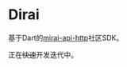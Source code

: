 # Dirai

基于Dart的[mirai-api-http](https://github.com/project-mirai/mirai-api-http)社区SDK。

正在~~快速~~开发迭代中。

[//]: # (<!-- )

[//]: # (This README describes the package. If you publish this package to pub.dev,)

[//]: # (this README's contents appear on the landing page for your package.)

[//]: # ()
[//]: # (For information about how to write a good package README, see the guide for)

[//]: # ([writing package pages]&#40;https://dart.dev/guides/libraries/writing-package-pages&#41;. )

[//]: # ()
[//]: # (For general information about developing packages, see the Dart guide for)

[//]: # ([creating packages]&#40;https://dart.dev/guides/libraries/create-library-packages&#41;)

[//]: # (and the Flutter guide for)

[//]: # ([developing packages and plugins]&#40;https://flutter.dev/developing-packages&#41;. )

[//]: # (-->)

[//]: # ()
[//]: # (TODO: Put a short description of the package here that helps potential users)

[//]: # (know whether this package might be useful for them.)

[//]: # ()
[//]: # (## Features)

[//]: # ()
[//]: # (TODO: List what your package can do. Maybe include images, gifs, or videos.)

[//]: # ()
[//]: # (## Getting started)

[//]: # ()
[//]: # (TODO: List prerequisites and provide or point to information on how to)

[//]: # (start using the package.)

[//]: # ()
[//]: # (## Usage)

[//]: # ()
[//]: # (TODO: Include short and useful examples for package users. Add longer examples)

[//]: # (to `/example` folder. )

[//]: # ()
[//]: # (```dart)

[//]: # (const like = 'sample';)

[//]: # (```)

[//]: # ()
[//]: # (## Additional information)

[//]: # ()
[//]: # (TODO: Tell users more about the package: where to find more information, how to )

[//]: # (contribute to the package, how to file issues, what response they can expect )

[//]: # (from the package authors, and more.)
